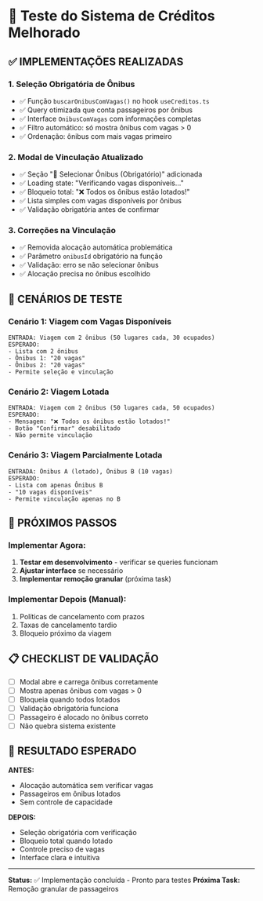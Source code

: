# 🧪 Teste do Sistema de Créditos Melhorado

## ✅ **IMPLEMENTAÇÕES REALIZADAS**

### **1. Seleção Obrigatória de Ônibus**
- ✅ Função `buscarOnibusComVagas()` no hook `useCreditos.ts`
- ✅ Query otimizada que conta passageiros por ônibus
- ✅ Interface `OnibusComVagas` com informações completas
- ✅ Filtro automático: só mostra ônibus com vagas > 0
- ✅ Ordenação: ônibus com mais vagas primeiro

### **2. Modal de Vinculação Atualizado**
- ✅ Seção "🚌 Selecionar Ônibus (Obrigatório)" adicionada
- ✅ Loading state: "Verificando vagas disponíveis..."
- ✅ Bloqueio total: "❌ Todos os ônibus estão lotados!"
- ✅ Lista simples com vagas disponíveis por ônibus
- ✅ Validação obrigatória antes de confirmar

### **3. Correções na Vinculação**
- ✅ Removida alocação automática problemática
- ✅ Parâmetro `onibusId` obrigatório na função
- ✅ Validação: erro se não selecionar ônibus
- ✅ Alocação precisa no ônibus escolhido

## 🧪 **CENÁRIOS DE TESTE**

### **Cenário 1: Viagem com Vagas Disponíveis**
```
ENTRADA: Viagem com 2 ônibus (50 lugares cada, 30 ocupados)
ESPERADO: 
- Lista com 2 ônibus
- Ônibus 1: "20 vagas"
- Ônibus 2: "20 vagas"
- Permite seleção e vinculação
```

### **Cenário 2: Viagem Lotada**
```
ENTRADA: Viagem com 2 ônibus (50 lugares cada, 50 ocupados)
ESPERADO:
- Mensagem: "❌ Todos os ônibus estão lotados!"
- Botão "Confirmar" desabilitado
- Não permite vinculação
```

### **Cenário 3: Viagem Parcialmente Lotada**
```
ENTRADA: Ônibus A (lotado), Ônibus B (10 vagas)
ESPERADO:
- Lista com apenas Ônibus B
- "10 vagas disponíveis"
- Permite vinculação apenas no B
```

## 🎯 **PRÓXIMOS PASSOS**

### **Implementar Agora:**
1. **Testar em desenvolvimento** - verificar se queries funcionam
2. **Ajustar interface** se necessário
3. **Implementar remoção granular** (próxima task)

### **Implementar Depois (Manual):**
1. Políticas de cancelamento com prazos
2. Taxas de cancelamento tardio
3. Bloqueio próximo da viagem

## 📋 **CHECKLIST DE VALIDAÇÃO**

- [ ] Modal abre e carrega ônibus corretamente
- [ ] Mostra apenas ônibus com vagas > 0
- [ ] Bloqueia quando todos lotados
- [ ] Validação obrigatória funciona
- [ ] Passageiro é alocado no ônibus correto
- [ ] Não quebra sistema existente

## 🚀 **RESULTADO ESPERADO**

**ANTES:**
- Alocação automática sem verificar vagas
- Passageiros em ônibus lotados
- Sem controle de capacidade

**DEPOIS:**
- Seleção obrigatória com verificação
- Bloqueio total quando lotado
- Controle preciso de vagas
- Interface clara e intuitiva

---

**Status:** ✅ Implementação concluída - Pronto para testes
**Próxima Task:** Remoção granular de passageiros